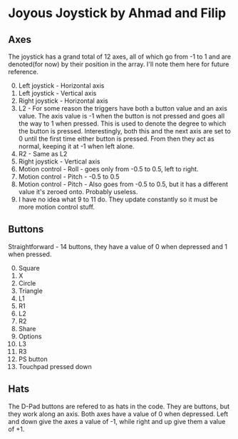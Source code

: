 # Joyous Joystick by Ahmad and Filip
## Axes
The joystick has a grand total of 12 axes, all of which go from -1 to 1 and are denoted(for now) by their position in the array. I'll note them here for future reference.

0. Left joystick - Horizontal axis
1. Left joystick - Vertical axis
2. Right joystick - Horizontal axis
3. L2 - For some reason the triggers have both a button value and an axis value. The axis value is -1 when the button is not pressed and goes all the way to 1 when pressed. This is used to denote the degree to which the button is pressed. Interestingly, both this and the next axis are set to 0 until the first time either button is pressed. From then they act as normal, keeping it at -1 when left alone.
4. R2 - Same as L2
5. Right joystick - Vertical axis
6. Motion control - Roll - goes only from -0.5 to 0.5, left to right.
7. Motion control - Pitch - -0.5 to 0.5
8. Motion control - Pitch - Also goes from -0.5 to 0.5, but it has a different value it's zeroed onto. Probably useless.
9. I have no idea what 9 to 11 do. They update constantly so it must be more motion control stuff.

## Buttons
Straightforward - 14 buttons, they have a value of 0 when depressed and 1 when pressed.

0. Square
1. X
2. Circle
3. Triangle
4. L1
5. R1
6. L2
7. R2
8. Share
9. Options
10. L3
11. R3
12. PS button
13. Touchpad pressed down

## Hats
The D-Pad buttons are refered to as hats in the code. They are buttons, but they work along an axis. Both axes have a value of 0 when depressed. Left and down give the axes a value of -1, while right and up give them a value of +1.
